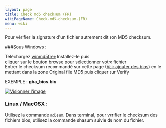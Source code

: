 ```yaml
---
layout: page
title: Check md5 checksum (FR)
wikiPageName: Check-md5-checksum-(FR)
menu: wiki
---
```


Pour vérifier la signature d'un fichier autrement dit son MD5 checksum.   

###Sous Windows :     
    

Téléchargez <a href="http://www.winmd5.com/download/winmd5free.zip">winmd5free</a>
Installez-le puis   
cliquer sur le bouton browse pour sélectionner votre fichier   
Entrer le checksum recommandé sur cette page (<a href="https://github.com/digitalLumberjack/recalbox-os/wiki/Ajoutez-des-bios-%28FR%29">Voir ajouter des bios</a>) en le mettant dans la zone Original file MD5 puis cliquer sur Verify   


EXEMPLE :  **gba_bios.bin**   
   
<a href="http://www.zimagez.com/zimage/winmd5freev1200.php" target="_blank" title="Visionner l'image"><img src="http://www.zimagez.com/miniature/winmd5freev1200.png" alt="Visionner l'image" /></a>   





### Linux / MacOSX : 
Utilisez la commande `md5sum`.
Dans terminal, pour vérifier le checksum des fichiers bios, utilisez la commande shasum suivie du nom du fichier.
